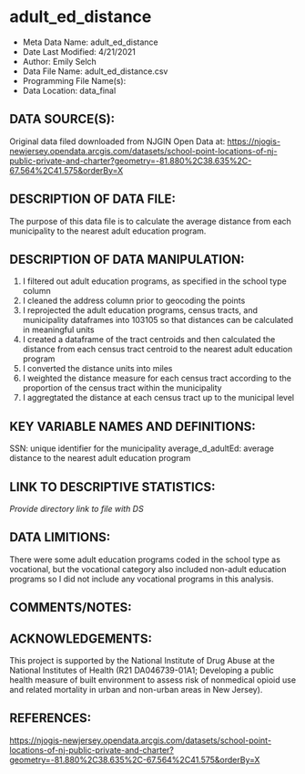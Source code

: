
# adult_ed_distance

- Meta Data Name: adult_ed_distance
- Date Last Modified: 4/21/2021
- Author: Emily Selch
- Data File Name: adult_ed_distance.csv
- Programming File Name(s): 
- Data Location: data_final

## DATA SOURCE(S): 
Original data filed downloaded from NJGIN Open Data at:
https://njogis-newjersey.opendata.arcgis.com/datasets/school-point-locations-of-nj-public-private-and-charter?geometry=-81.880%2C38.635%2C-67.564%2C41.575&orderBy=X


## DESCRIPTION OF DATA FILE: 
The purpose of this data file is to calculate the average distance from each municipality to the nearest adult education program. 

## DESCRIPTION OF DATA MANIPULATION:
1) I filtered out adult education programs, as specified in the school type column
2) I  cleaned the address column prior to geocoding the points
3) I reprojected the adult education programs, census tracts, and municipality dataframes into 103105 so that distances can be calculated in meaningful units
4) I created a dataframe of the tract centroids and then calculated the distance from each census tract centroid to the nearest adult education program
5) I converted the distance units into miles
6) I weighted the distance measure for each census tract according to the proportion of the census tract within the municipality
7) I aggregtated the distance at each census tract up to the municipal level 

## KEY VARIABLE NAMES AND DEFINITIONS:

SSN: unique identifier for the municipality
average_d_adultEd: average distance to the nearest adult education program

## LINK TO DESCRIPTIVE STATISTICS:
*Provide directory link to file with DS*

## DATA LIMITIONS:
There were some adult education programs coded in the school type as vocational, but the vocational category
also included non-adult education programs so I did not include any vocational programs in this analysis.  

## COMMENTS/NOTES:  

## ACKNOWLEDGEMENTS:  
This project is supported by the National Institute of Drug Abuse at the National Institutes of Health (R21 DA046739-01A1; Developing a public health measure of built environment to assess risk of nonmedical opioid use and related mortality in urban and non-urban areas in New Jersey). 

## REFERENCES:
https://njogis-newjersey.opendata.arcgis.com/datasets/school-point-locations-of-nj-public-private-and-charter?geometry=-81.880%2C38.635%2C-67.564%2C41.575&orderBy=X


